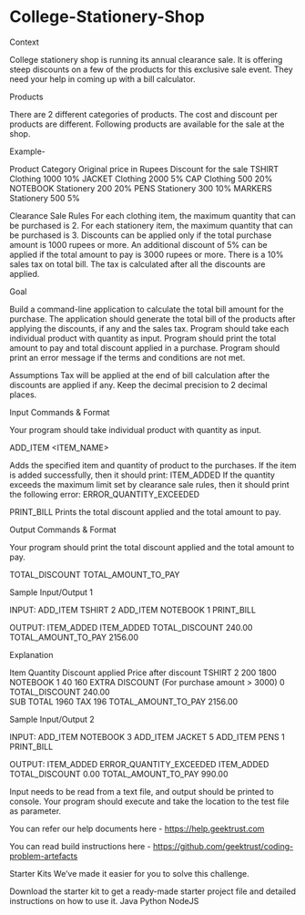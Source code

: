 # College-Stationery-Shop


Context


College stationery shop is running its annual clearance sale. It is offering steep discounts on a few of the products for this exclusive sale event. They need your help in coming up with a bill calculator.


Products

There are 2 different categories of products. The cost and discount per products are different. Following products are available for the sale at the shop.

Example-

Product	Category	Original price in Rupees	Discount for the sale
TSHIRT	Clothing	1000	10%
JACKET	Clothing	2000	5%
CAP	Clothing	500	20%
NOTEBOOK	Stationery	200	20%
PENS	Stationery	300	10%
MARKERS	Stationery	500	5%

Clearance Sale Rules
For each clothing item, the maximum quantity that can be purchased is 2.
For each stationery item, the maximum quantity that can be purchased is 3.
Discounts can be applied only if the total purchase amount is 1000 rupees or more.
An additional discount of 5% can be applied if the total amount to pay is 3000 rupees or more.
There is a 10% sales tax on total bill. The tax is calculated after all the discounts are applied.

Goal

Build a command-line application to calculate the total bill amount for the purchase. The application should generate the total bill of the products after applying the discounts, if any and the sales tax.
Program should take each individual product with quantity as input.
Program should print the total amount to pay and total discount applied in a purchase.
Program should print an error message if the terms and conditions are not met.

Assumptions
Tax will be applied at the end of bill calculation after the discounts are applied if any.
Keep the decimal precision to 2 decimal places.

Input Commands & Format

Your program should take individual product with quantity as input.

ADD_ITEM <ITEM_NAME> <QUANTITY>

Adds the specified item and quantity of product to the purchases.
If the item is added successfully, then it should print: ITEM_ADDED
If the quantity exceeds the maximum limit set by clearance sale rules, then it should print the following error: ERROR_QUANTITY_EXCEEDED


PRINT_BILL
Prints the total discount applied and the total amount to pay.

Output Commands & Format

Your program should print the total discount applied and the total amount to pay.

TOTAL_DISCOUNT <AMOUNT>
TOTAL_AMOUNT_TO_PAY <AMOUNT>



Sample Input/Output 1

INPUT:
ADD_ITEM TSHIRT 2
ADD_ITEM NOTEBOOK 1
PRINT_BILL

OUTPUT:
ITEM_ADDED
ITEM_ADDED
TOTAL_DISCOUNT 240.00
TOTAL_AMOUNT_TO_PAY 2156.00


Explanation

Item	Quantity	Discount applied	Price after discount
TSHIRT	2	200	1800
NOTEBOOK	1	40	160
EXTRA DISCOUNT (For purchase amount > 3000)	 	0	 
TOTAL_DISCOUNT	 	240.00	 
SUB TOTAL	 	 	1960
TAX	 	 	196
TOTAL_AMOUNT_TO_PAY	 	 	2156.00

Sample Input/Output 2

INPUT:
ADD_ITEM NOTEBOOK 3
ADD_ITEM JACKET 5
ADD_ITEM PENS 1
PRINT_BILL

OUTPUT:
ITEM_ADDED
ERROR_QUANTITY_EXCEEDED
ITEM_ADDED
TOTAL_DISCOUNT 0.00
TOTAL_AMOUNT_TO_PAY 990.00

Input needs to be read from a text file, and output should be printed to console. Your program should execute and take the location to the test file as parameter.

You can refer our help documents here - https://help.geektrust.com

You can read build instructions here - https://github.com/geektrust/coding-problem-artefacts

Starter Kits
We’ve made it easier for you to solve this challenge.

Download the starter kit to get a ready-made starter project file and detailed instructions on how to use it.
Java
Python
NodeJS
